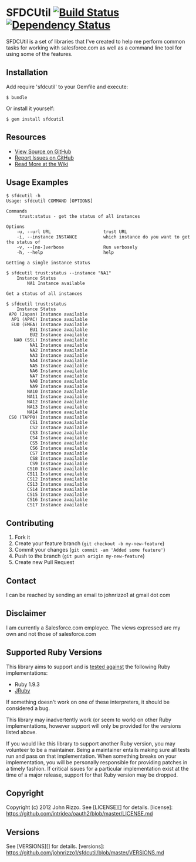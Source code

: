 # SFDCUtil [![Build Status](https://secure.travis-ci.org/johnrizzo1/sfdcutil.png?branch=master)][travis] [![Dependency Status](https://gemnasium.com/johnrizzo1/sfdcutil.png?travis)][gemnasium]
SFDCUtil is a set of libraries that I've created to help me perform common tasks 
for working with salesforce.com as well as a command line tool for using some of
the features.

[travis]: http://travis-ci.org/johnrizzo1/sfdcutil
[gemnasium]: https://gemnasium.com/johnrizzo1/sfdcutil

## Installation
Add require 'sfdcutil' to your Gemfile and execute:

    $ bundle

Or install it yourself:

    $ gem install sfdcutil

## Resources
* [View Source on GitHub][code]
* [Report Issues on GitHub][issues]
* [Read More at the Wiki][wiki]

[code]: https://github.com/johnrizzo1/sfdcutil
[issues]: https://github.com/johnrizzo1/sfdcutil/issues
[wiki]: https://wiki.github.com/johnrizzo1/sfdcutil

## Usage Examples

    $ sfdcutil -h
    Usage: sfdcutil COMMAND [OPTIONS]

    Commands
         trust:status - get the status of all instances

    Options
        -u, --url URL                    trust URL
        -i, --instance INSTANCE          which instance do you want to get the status of
        -v, --[no-]verbose               Run verbosely
        -h, --help                       help

    Getting a single instance status

    $ sfdcutil trust:status --instance "NA1"
        Instance Status
            NA1 Instance available

    Get a status of all instances

    $ sfdcutil trust:status
        Instance Status
     AP0 (Japan) Instance available
      AP1 (APAC) Instance available
      EU0 (EMEA) Instance available
             EU1 Instance available
             EU2 Instance available
       NA0 (SSL) Instance available
             NA1 Instance available
             NA2 Instance available
             NA3 Instance available
             NA4 Instance available
             NA5 Instance available
             NA6 Instance available
             NA7 Instance available
             NA8 Instance available
             NA9 Instance available
            NA10 Instance available
            NA11 Instance available
            NA12 Instance available
            NA13 Instance available
            NA14 Instance available
     CS0 (TAPP0) Instance available
             CS1 Instance available
             CS2 Instance available
             CS3 Instance available
             CS4 Instance available
             CS5 Instance available
             CS6 Instance available
             CS7 Instance available
             CS8 Instance available
             CS9 Instance available
            CS10 Instance available
            CS11 Instance available
            CS12 Instance available
            CS13 Instance available
            CS14 Instance available
            CS15 Instance available
            CS16 Instance available
            CS17 Instance available

## Contributing

1. Fork it
2. Create your feature branch (`git checkout -b my-new-feature`)
3. Commit your changes (`git commit -am 'Added some feature'`)
4. Push to the branch (`git push origin my-new-feature`)
5. Create new Pull Request

## Contact
I can be reached by sending an email to johnrizzo1 at gmail dot com

## Disclaimer

I am currently a Salesforce.com employee.  The views expressed are my own and not those of salesforce.com

## Supported Ruby Versions
This library aims to support and is [tested against][travis] the following Ruby
implementations:

* Ruby 1.9.3
* [JRuby][]

[jruby]: http://www.jruby.org/

If something doesn't work on one of these interpreters, it should be considered
a bug.

This library may inadvertently work (or seem to work) on other Ruby
implementations, however support will only be provided for the versions listed
above.

If you would like this library to support another Ruby version, you may
volunteer to be a maintainer. Being a maintainer entails making sure all tests
run and pass on that implementation. When something breaks on your
implementation, you will be personally responsible for providing patches in a
timely fashion. If critical issues for a particular implementation exist at the
time of a major release, support for that Ruby version may be dropped.

## Copyright
Copyright (c) 2012 John Rizzo.
See [LICENSE][] for details.
[license]: https://github.com/intridea/oauth2/blob/master/LICENSE.md

## Versions
See [VERSIONS][] for details.
[versions]: https://github.com/johnrizzo1/sfdcutil/blob/master/VERSIONS.md
